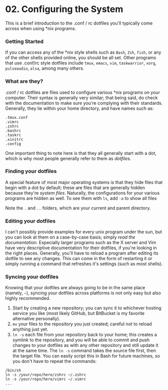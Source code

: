 # 02. Configuring the System
This is a brief introduction to the .conf / rc dotfiles you'll typically come across when using *nix programs.

### Getting Started
If you can access any of the *nix style shells such as ```Bash```, ```Zsh```, ```fish```, or any of the other shells provided online, you should be all set.
Other programs that use .conf/rc style dotfiles include ```tmux```, ```emacs```, ```vim```, ```taskwarrior```, ```xorg```, ```pulseaudio```, ```alsa```, among many others.

### What are they?
.conf / rc dotfiles are files used to configure various *nix programs on your computer. Their syntax is generally very similar;
that being said, do check with the documentation to make sure you're complying with their standards. Generally, they lie within your
home directory, and have names such as:
```
.tmux.conf
.vimrc
.zshrc
.bashrc
.taskrc
.xinitrc
.config
```
One important thing to note here is that they all generally start with a dot, which is why most people generally refer to them as *dotfiles*.

### Finding your dotfiles
A special feature of most major operating systems is that they hide files that begin with a dot by default; these are files that are
generally hidden because they're *system files*. Naturally, the configurations for your various programs are hidden as well. To see them
with `ls`, add `-a` to show all files

Note the `.` and `..` folders, which are your current and parent directory.

### Editing your dotfiles
I can't possibly provide examples for every unix program under the sun, but you can look at them on a case-by-case basis; simply *read
the documentation*. Especially larger programs such as the X server and Vim have very descriptive documentation for their dotfiles,
if you're looking in the right places. Generally, you'll have to reload a program after editing its dotfile to see any changes. This can
come in the form of restarting it or simply running a command that refreshes it's settings (such as most shells).

### Syncing your dotfiles
Knowing that your dotfiles are always going to be in the same place (namely, `~`), syncing your dotfiles across platforms is not only easy
but also highly recommended.
1. Start by creating a new repository; you can sync it to whichever hosting service you like (most likely GitHub, but BitBucket is my favorite
alternative personally).
2. `mv` your files to the repository you just created; careful not to reload anything just yet.
3. `ln -s` each file from your repository back to your home; this creates a symlink to the repository, and you will be able to commit
and push changes to your dotfiles as with any other repository and still update it at the same time. The `ln -s` command takes the source
file first, then the target file. You can easily script this in Bash for future machines, so you don't have to repeat the commands:
```
/bin/sh
ln -s /your/repo/here/zshrc ~/.zshrc
ln -s /your/repo/here/vimrc ~/.vimrc
...
```
